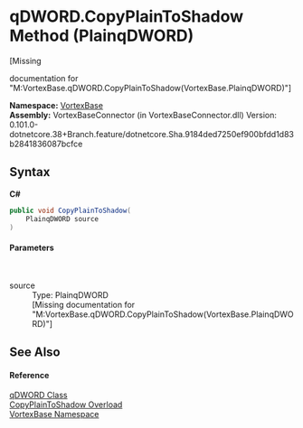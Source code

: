 # qDWORD.CopyPlainToShadow Method (PlainqDWORD)
 

\[Missing <summary> documentation for "M:VortexBase.qDWORD.CopyPlainToShadow(VortexBase.PlainqDWORD)"\]

**Namespace:**&nbsp;<a href="N_VortexBase.md">VortexBase</a><br />**Assembly:**&nbsp;VortexBaseConnector (in VortexBaseConnector.dll) Version: 0.101.0-dotnetcore.38+Branch.feature/dotnetcore.Sha.9184ded7250ef900bfdd1d83b2841836087bcfce

## Syntax

**C#**<br />
``` C#
public void CopyPlainToShadow(
	PlainqDWORD source
)
```


#### Parameters
&nbsp;<dl><dt>source</dt><dd>Type: PlainqDWORD<br />\[Missing <param name="source"/> documentation for "M:VortexBase.qDWORD.CopyPlainToShadow(VortexBase.PlainqDWORD)"\]</dd></dl>

## See Also


#### Reference
<a href="T_VortexBase_qDWORD.md">qDWORD Class</a><br /><a href="Overload_VortexBase_qDWORD_CopyPlainToShadow.md">CopyPlainToShadow Overload</a><br /><a href="N_VortexBase.md">VortexBase Namespace</a><br />